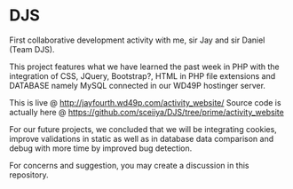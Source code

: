 # DJS

 First collaborative development activity with me, sir Jay and sir Daniel (Team DJS).

 This project features what we have learned the past week in PHP with the integration of CSS, JQuery, Bootstrap?, HTML in PHP file extensions and DATABASE namely MySQL connected in our WD49P hostinger server.

 This is live @ http://jayfourth.wd49p.com/activity_website/
 Source code is actually here @ https://github.com/sceiiya/DJS/tree/prime/activity_website

 For our future projects, we concluded that we will be integrating cookies, improve validations in static as well as in database data comparison and debug with more time by improved bug detection. 

 For concerns and suggestion, you may create a discussion in this repository.
